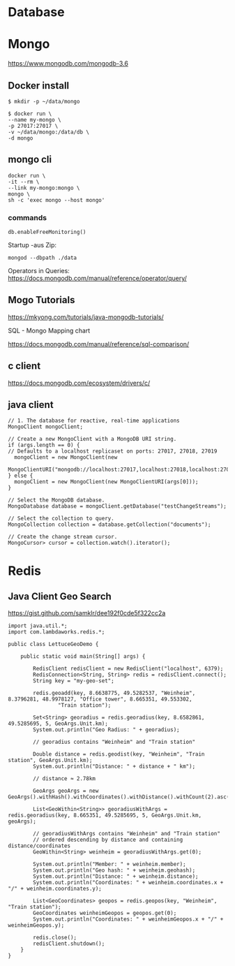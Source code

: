 ﻿# Database 

# Mongo 

https://www.mongodb.com/mongodb-3.6

## Docker install 

    $ mkdir -p ~/data/mongo

    $ docker run \
    --name my-mongo \
    -p 27017:27017 \
    -v ~/data/mongo:/data/db \
    -d mongo

## mongo cli 

    docker run \
    -it --rm \
    --link my-mongo:mongo \
    mongo \
    sh -c 'exec mongo --host mongo'

### commands 

    db.enableFreeMonitoring()
Startup -aus Zip: 
 
    mongod --dbpath ./data

Operators in Queries:  https://docs.mongodb.com/manual/reference/operator/query/

## Mogo Tutorials 

https://mkyong.com/tutorials/java-mongodb-tutorials/ 

SQL - Mongo Mapping chart 

https://docs.mongodb.com/manual/reference/sql-comparison/
## c client 

https://docs.mongodb.com/ecosystem/drivers/c/ 

## java client 


    // 1. The database for reactive, real-time applications
    MongoClient mongoClient;

    // Create a new MongoClient with a MongoDB URI string.
    if (args.length == 0) {
    // Defaults to a localhost replicaset on ports: 27017, 27018, 27019
      mongoClient = new MongoClient(new
      MongoClientURI("mongodb://localhost:27017,localhost:27018,localhost:27019"));
    } else {
      mongoClient = new MongoClient(new MongoClientURI(args[0]));
    }

    // Select the MongoDB database.
    MongoDatabase database = mongoClient.getDatabase("testChangeStreams");

    // Select the collection to query.
    MongoCollection collection = database.getCollection("documents");

    // Create the change stream cursor.
    MongoCursor> cursor = collection.watch().iterator();

# Redis 

## Java Client Geo Search 

https://gist.github.com/samklr/dee192f0cde5f322cc2a



    import java.util.*;
    import com.lambdaworks.redis.*;

    public class LettuceGeoDemo {

        public static void main(String[] args) {

            RedisClient redisClient = new RedisClient("localhost", 6379);
            RedisConnection<String, String> redis = redisClient.connect();
            String key = "my-geo-set";

            redis.geoadd(key, 8.6638775, 49.5282537, "Weinheim", 8.3796281, 48.9978127, "Office tower", 8.665351, 49.553302,
                    "Train station");

            Set<String> georadius = redis.georadius(key, 8.6582861, 49.5285695, 5, GeoArgs.Unit.km);
            System.out.println("Geo Radius: " + georadius);

            // georadius contains "Weinheim" and "Train station"

            Double distance = redis.geodist(key, "Weinheim", "Train station", GeoArgs.Unit.km);
            System.out.println("Distance: " + distance + " km");

            // distance ≈ 2.78km

            GeoArgs geoArgs = new GeoArgs().withHash().withCoordinates().withDistance().withCount(2).asc();

            List<GeoWithin<String>> georadiusWithArgs = redis.georadius(key, 8.665351, 49.5285695, 5, GeoArgs.Unit.km, geoArgs);

            // georadiusWithArgs contains "Weinheim" and "Train station"
            // ordered descending by distance and containing distance/coordinates
            GeoWithin<String> weinheim = georadiusWithArgs.get(0);

            System.out.println("Member: " + weinheim.member);
            System.out.println("Geo hash: " + weinheim.geohash);
            System.out.println("Distance: " + weinheim.distance);
            System.out.println("Coordinates: " + weinheim.coordinates.x + "/" + weinheim.coordinates.y);

            List<GeoCoordinates> geopos = redis.geopos(key, "Weinheim", "Train station");
            GeoCoordinates weinheimGeopos = geopos.get(0);
            System.out.println("Coordinates: " + weinheimGeopos.x + "/" + weinheimGeopos.y);

            redis.close();
            redisClient.shutdown();
        }
    }